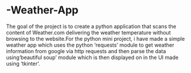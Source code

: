 # -Weather-App
The goal of the project is to create a python application that scans the content of Weather.com delivering the weather temperature without browsing to the website.For the python mini project,  i have made a simple weather app which uses the python ‘requests’ module to get weather information from google via http requests and then parse the data using‘beautiful soup’ module which is then displayed on in the UI made using ‘tkinter’.
